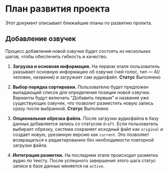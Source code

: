 
# План развития проекта

Этот документ описывает ближайшие планы по развитию проекта.

## Добавление озвучек

Процесс добавления новой озвучки будет состоять из нескольких шагов, чтобы обеспечить гибкость и качество.

1.  **Загрузка и основная информация.** На первом этапе пользователь указывает основную информацию об озвучке (чей голос, тип — AI/человек, название) и загружает сам аудиофайл.
**Статус** Выполнено

2.  **Выбор порядка сортировки.** Пользователю будет предложен выпадающий список для определения позиции новой озвучки. Варианты будут включать "Добавить первым" и названия уже существующих озвучек, что позволит разместить новую запись сразу после выбранной.
**Статус** Выполнено

3.  **Опциональная обрезка файла.** После загрузки аудиофайла в базу данных добавляется запись со статусом `draft`. Если пользователь выбирает обрезку, система сохраняет исходный файл как `original` и создает новую, урезанную версию как `current`. Это позволяет возвращаться к редактированию без необходимости повторной загрузки файла.

4.  **Интеграция разметки.** На последнем этапе происходит разметка аудио по тексту. После успешного завершения этого шага статус записи в базе данных меняется на `active`.
